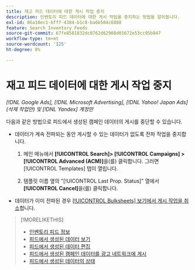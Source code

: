 ```yaml
---
title: 재고 피드 데이터에 대한 게시 작업 중지
description: 인벤토리 피드 데이터에 대한 게시 작업을 중지하는 방법을 알아봅니다.
exl-id: 06a10ec1-bfff-4384-b1c8-ba6b504c6888
feature: Search Inventory Feeds
source-git-commit: 67fe8581832dc0762d62908d01672e53cc95b847
workflow-type: tm+mt
source-wordcount: '125'
ht-degree: 0%

---
```


# 재고 피드 데이터에 대한 게시 작업 중지

*[!DNL Google Ads], [!DNL Microsoft Advertising], [!DNL Yahoo! Japan Ads] (삭제 작업만) 및 [!DNL Yandex] 계정만*

다음과 같은 방법으로 피드에서 생성된 캠페인 데이터의 게시를 중단할 수 있습니다.

* 데이터가 계속 전파되는 동안 게시할 수 있는 데이터가 없도록 전파 작업을 중지합니다.

   1. 메인 메뉴에서 **[!UICONTROL Search]> [!UICONTROL Campaigns] >[!UICONTROL Advanced (ACM)]**&#x200B;을(를) 클릭합니다. 그러면 [!UICONTROL Templates] 탭이 열립니다.

   1. 템플릿 이름 옆의 &quot;[!UICONTROL Last Prop. Status]&quot; 열에서 **[!UICONTROL Cancel]**&#x200B;을(를) 클릭합니다.

* 데이터가 이미 전파된 경우 [[!UICONTROL Bulksheets] 보기에서 게시 작업을 취소](/help/search-social-commerce/campaign-management/bulksheets/bulksheet-stop-job.md)합니다.

>[!MORELIKETHIS]
>
>* [인벤토리 피드 정보](inventory-feeds-about.md)
>* [피드에서 생성된 데이터 보기](propagated-data-view.md)
>* [피드에서 생성된 데이터 편집](propagated-data-edit.md)
>* [피드에서 생성된 캠페인 데이터를 광고 네트워크에 게시](propagated-data-post.md)
>* [피드에서 생성된 데이터의 상태](propagated-data-status.md)
